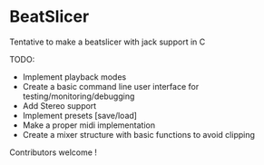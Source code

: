 # BeatSlicer
Tentative to make a beatslicer with jack support in C 

TODO:
- Implement playback modes 
- Create a basic command line user interface for testing/monitoring/debugging
- Add Stereo support 
- Implement presets [save/load]
- Make a proper midi implementation
- Create a mixer structure with basic functions to avoid clipping

Contributors welcome ! 

